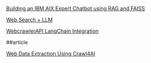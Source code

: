 [Building an IBM AIX Expert Chatbot using RAG and FAISS](https://dev.to/kaustubhyerkade/building-an-ibm-aix-expert-chatbot-using-rag-and-faiss-1np2)

[Web Search + LLM](https://www.kaggle.com/code/codingloading/anime-rag-chatbot-project-web-search-llm/notebook)

[WebcrawlerAPI LangChain Integration](https://webcrawlerapi.com/docs/sdk/langchain)


##article

[Web Data Extraction Using Crawl4AI](https://www.marktechpost.com/2025/04/23/a-coding-guide-to-asynchronous-web-data-extraction-using-crawl4ai-an-open-source-web-crawling-and-scraping-toolkit-designed-for-llm-workflows/)
